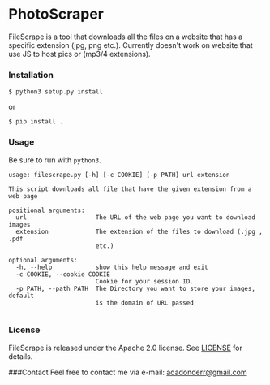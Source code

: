 # PhotoScraper

FileScrape is a tool that downloads all the files on a website that has a specific extension (jpg, png etc.). 
Currently doesn't work on website that use JS to host pics or (mp3/4 extensions).

### Installation
````
$ python3 setup.py install
````
or
````
$ pip install .
````

### Usage
Be sure to run with ``python3``.
```
usage: filescrape.py [-h] [-c COOKIE] [-p PATH] url extension

This script downloads all file that have the given extension from a web page

positional arguments:
  url                   The URL of the web page you want to download images
  extension             The extension of the files to download (.jpg , .pdf
                        etc.)

optional arguments:
  -h, --help            show this help message and exit
  -c COOKIE, --cookie COOKIE
                        Cookie for your session ID.
  -p PATH, --path PATH  The Directory you want to store your images, default
                        is the domain of URL passed


```
### License
FileScrape is released under the Apache 2.0 license. See [LICENSE](https://github.com/adadonder/FileScrape/blob/master/LICENSE) for details.

###Contact
Feel free to contact me via e-mail: adadonderr@gmail.com
